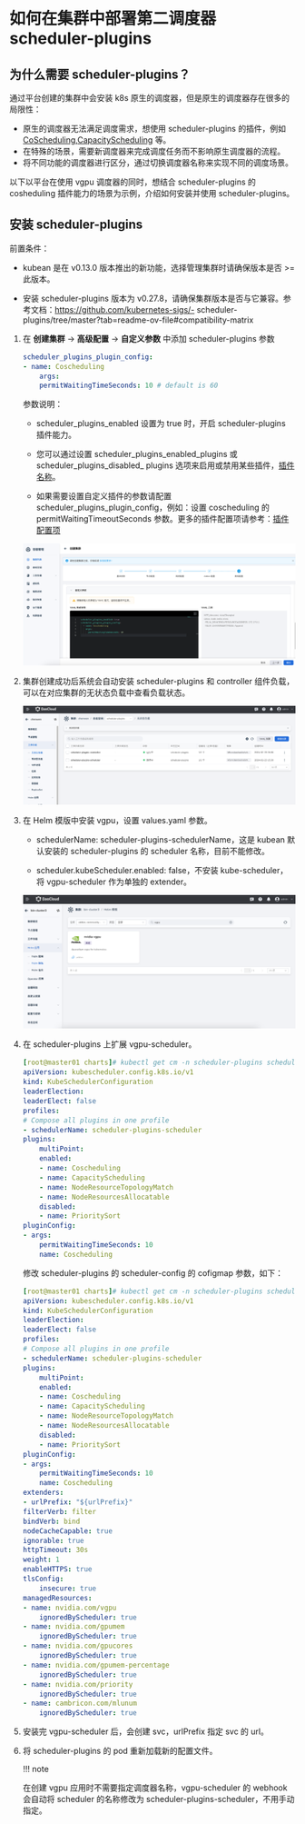 # 如何在集群中部署第二调度器 scheduler-plugins

## 为什么需要 scheduler-plugins？

通过平台创建的集群中会安装 k8s 原生的调度器，但是原生的调度器存在很多的局限性：

- 原生的调度器无法满足调度需求，想使用 scheduler-plugins 的插件，例如 [CoScheduling](https://github.com/kubernetes-sigs/scheduler-plugins/tree/master/pkg/coscheduling),[CapacityScheduling](https://github.com/kubernetes-sigs/scheduler-plugins/tree/master/pkg/capacityscheduling)  等。
- 在特殊的场景，需要新调度器来完成调度任务而不影响原生调度器的流程。
- 将不同功能的调度器进行区分，通过切换调度器名称来实现不同的调度场景。

以下以平台在使用 vgpu 调度器的同时，想结合 scheduler-plugins 的 cosheduling 插件能力的场景为示例，介绍如何安装并使用 scheduler-plugins。

## 安装 scheduler-plugins

前置条件：

- kubean 是在 v0.13.0 版本推出的新功能，选择管理集群时请确保版本是否 >= 此版本。

- 安装 scheduler-plugins 版本为 v0.27.8，请确保集群版本是否与它兼容。参考文档：https://github.com/kubernetes-sigs/- scheduler-plugins/tree/master?tab=readme-ov-file#compatibility-matrix

1. 在 **创建集群** -> **高级配置** -> **自定义参数** 中添加 scheduler-plugins 参数

    ```yaml
    scheduler_plugins_plugin_config:
    - name: Coscheduling
        args:
        permitWaitingTimeSeconds: 10 # default is 60
    ```

    参数说明：
    
    - scheduler_plugins_enabled 设置为 true 时，开启 scheduler-plugins 插件能力。

    - 您可以通过设置 scheduler_plugins_enabled_plugins 或 scheduler_plugins_disabled_ plugins 选项来启用或禁用某些插件，[插件名称](https://github.com/kubernetes-sigs/scheduler-plugins?tab=readme-ov-file#plugins)。

    - 如果需要设置自定义插件的参数请配置 scheduler_plugins_plugin_config，例如：设置 coscheduling 的 permitWaitingTimeoutSeconds 参数。更多的插件配置项请参考：[插件配置项](https://github.com/kubernetes-sigs/scheduler-plugins/manifests/${plugin}/scheduler-config.yaml)

    ![添加 scheduler-plugins 参数](../../images/cluster-scheduler-plugin-01.png)

2. 集群创建成功后系统会自动安装 scheduler-plugins 和 controller 组件负载，可以在对应集群的无状态负载中查看负载状态。

    ![查看插件负载状态](../../images/cluster-scheduler-plugin-02.png)

3. 在 Helm 模版中安装 vgpu，设置 values.yaml 参数。

    - schedulerName: scheduler-plugins-schedulerName，这是 kubean 默认安装的 scheduler-plugins 的 scheduler 名称，目前不能修改。

    - scheduler.kubeScheduler.enabled: false，不安装 kube-scheduler，将 vgpu-scheduler 作为单独的 extender。

    ![安装 vgpu 插件](../../images/cluster-scheduler-plugin-03.png)

4. 在 scheduler-plugins 上扩展 vgpu-scheduler。

    ```yaml
    [root@master01 charts]# kubectl get cm -n scheduler-plugins scheduler-config -ojsonpath="{.data.scheduler-config\.yaml}"
    apiVersion: kubescheduler.config.k8s.io/v1
    kind: KubeSchedulerConfiguration
    leaderElection:
    leaderElect: false
    profiles:
    # Compose all plugins in one profile
    - schedulerName: scheduler-plugins-scheduler
    plugins:
        multiPoint:
        enabled:
        - name: Coscheduling
        - name: CapacityScheduling
        - name: NodeResourceTopologyMatch
        - name: NodeResourcesAllocatable
        disabled:
        - name: PrioritySort
    pluginConfig:
    - args:
        permitWaitingTimeSeconds: 10
        name: Coscheduling

    ```

    修改 scheduler-plugins  的 scheduler-config 的 cofigmap  参数，如下：

    ```yaml
    [root@master01 charts]# kubectl get cm -n scheduler-plugins scheduler-config -ojsonpath="{.data.scheduler-config\.yaml}"
    apiVersion: kubescheduler.config.k8s.io/v1
    kind: KubeSchedulerConfiguration
    leaderElection:
    leaderElect: false
    profiles:
    # Compose all plugins in one profile
    - schedulerName: scheduler-plugins-scheduler
    plugins:
        multiPoint:
        enabled:
        - name: Coscheduling
        - name: CapacityScheduling
        - name: NodeResourceTopologyMatch
        - name: NodeResourcesAllocatable
        disabled:
        - name: PrioritySort
    pluginConfig:
    - args:
        permitWaitingTimeSeconds: 10
        name: Coscheduling
    extenders:
    - urlPrefix: "${urlPrefix}"
    filterVerb: filter
    bindVerb: bind
    nodeCacheCapable: true
    ignorable: true
    httpTimeout: 30s
    weight: 1
    enableHTTPS: true
    tlsConfig:
        insecure: true
    managedResources:
    - name: nvidia.com/vgpu
        ignoredByScheduler: true
    - name: nvidia.com/gpumem
        ignoredByScheduler: true
    - name: nvidia.com/gpucores
        ignoredByScheduler: true
    - name: nvidia.com/gpumem-percentage
        ignoredByScheduler: true
    - name: nvidia.com/priority
        ignoredByScheduler: true
    - name: cambricon.com/mlunum
        ignoredByScheduler: true
    ```

5. 安装完 vgpu-scheduler 后，会创建 svc，urlPrefix 指定 svc 的 url。

6. 将 scheduler-plugins 的 pod 重新加载新的配置文件。

    !!! note

    在创建 vgpu 应用时不需要指定调度器名称，vgpu-scheduler 的 webhook 会自动将 scheduler 的名称修改为 scheduler-plugins-scheduler，不用手动指定。
